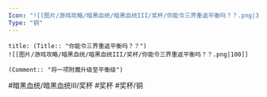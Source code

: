 ```yaml
---
Icon: "![[图片/游戏攻略/暗黑血统/暗黑血统III/奖杯/你能令三界重返平衡吗？？.png|30]]"
Type: "铜"
---
```

```ad-common-bronze-trophy
title: (Title:: "你能令三界重返平衡吗？？")
![[图片/游戏攻略/暗黑血统/暗黑血统III/奖杯/你能令三界重返平衡吗？？.png|100]]

(Comment:: "将一项附魔升级至平衡级")
```

#暗黑血统/暗黑血统III/奖杯 #奖杯 #奖杯/铜
